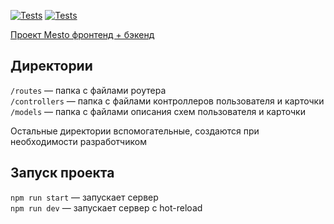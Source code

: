 [![Tests](https://github.com/Dmitriy90B/express-mesto-gha/actions/workflows/tests-13-sprint.yml/badge.svg)](https://github.com/Dmitriy90B/express-mesto-gha/actions/workflows/tests-13-sprint.yml) [![Tests](https://github.com/Dmitriy90B/express-mesto-gha/actions/workflows/tests-14-sprint.yml/badge.svg)](https://github.com/Dmitriy90B/express-mesto-gha/actions/workflows/tests-14-sprint.yml)

[Проект Mesto фронтенд + бэкенд](https://github.com/Dmitriy90B/express-mesto-gha)

## Директории

`/routes` — папка с файлами роутера  
`/controllers` — папка с файлами контроллеров пользователя и карточки   
`/models` — папка с файлами описания схем пользователя и карточки  
  
Остальные директории вспомогательные, создаются при необходимости разработчиком

## Запуск проекта

`npm run start` — запускает сервер   
`npm run dev` — запускает сервер с hot-reload
